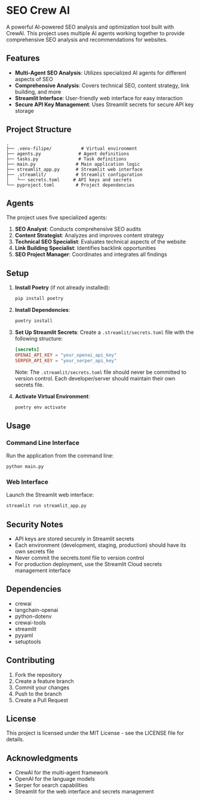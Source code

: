 # SEO Crew AI

A powerful AI-powered SEO analysis and optimization tool built with CrewAI. This project uses multiple AI agents working together to provide comprehensive SEO analysis and recommendations for websites.

## Features

- **Multi-Agent SEO Analysis**: Utilizes specialized AI agents for different aspects of SEO
- **Comprehensive Analysis**: Covers technical SEO, content strategy, link building, and more
- **Streamlit Interface**: User-friendly web interface for easy interaction
- **Secure API Key Management**: Uses Streamlit secrets for secure API key storage

## Project Structure

```
.
├── .venv-filipe/           # Virtual environment
├── agents.py              # Agent definitions
├── tasks.py               # Task definitions
├── main.py               # Main application logic
├── streamlit_app.py      # Streamlit web interface
├── .streamlit/           # Streamlit configuration
│   └── secrets.toml     # API keys and secrets
└── pyproject.toml        # Project dependencies
```

## Agents

The project uses five specialized agents:

1. **SEO Analyst**: Conducts comprehensive SEO audits
2. **Content Strategist**: Analyzes and improves content strategy
3. **Technical SEO Specialist**: Evaluates technical aspects of the website
4. **Link Building Specialist**: Identifies backlink opportunities
5. **SEO Project Manager**: Coordinates and integrates all findings

## Setup

1. **Install Poetry** (if not already installed):
   ```bash
   pip install poetry
   ```

2. **Install Dependencies**:
   ```bash
   poetry install
   ```

3. **Set Up Streamlit Secrets**:
   Create a `.streamlit/secrets.toml` file with the following structure:
   ```toml
   [secrets]
   OPENAI_API_KEY = "your_openai_api_key"
   SERPER_API_KEY = "your_serper_api_key"
   ```

   Note: The `.streamlit/secrets.toml` file should never be committed to version control. Each developer/server should maintain their own secrets file.

4. **Activate Virtual Environment**:
   ```bash
   poetry env activate
   ```

## Usage

### Command Line Interface

Run the application from the command line:
```bash
python main.py
```

### Web Interface

Launch the Streamlit web interface:
```bash
streamlit run streamlit_app.py
```

## Security Notes

- API keys are stored securely in Streamlit secrets
- Each environment (development, staging, production) should have its own secrets file
- Never commit the secrets.toml file to version control
- For production deployment, use the Streamlit Cloud secrets management interface

## Dependencies

- crewai
- langchain-openai
- python-dotenv
- crewai-tools
- streamlit
- pyyaml
- setuptools

## Contributing

1. Fork the repository
2. Create a feature branch
3. Commit your changes
4. Push to the branch
5. Create a Pull Request

## License

This project is licensed under the MIT License - see the LICENSE file for details.

## Acknowledgments

- CrewAI for the multi-agent framework
- OpenAI for the language models
- Serper for search capabilities
- Streamlit for the web interface and secrets management 